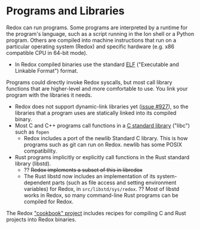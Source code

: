 Programs and Libraries
======================

Redox can run programs. Some programs are interpreted by a runtime for the program's language, such as a script running in the Ion shell or a Python program. Others are compiled into machine instructions that run on a particular operating system (Redox) and specific hardware (e.g. x86 compatible CPU in 64-bit mode).
* In Redox compiled binaries use the standard [ELF](https://en.wikipedia.org/wiki/Executable_and_Linkable_Format) ("Executable and Linkable Format") format.

Programs could directly invoke Redox syscalls, but most call library functions that are higher-level and more comfortable to use. You link your program with the libraries it needs.
* Redox does not support dynamic-link libraries yet ([issue #927](https://github.com/redox-os/redox/issues/927)), so the libraries that a program uses are statically linked into its compiled binary.
* Most C and C++ programs call functions in a [C standard library](https://en.wikipedia.org/wiki/C_standard_library) ("libc") such as `fopen`
  * Redox includes a port of the newlib Standard C library. This is how programs such as git can run on Redox. newlib has some POSIX compatibility.
* Rust programs implicitly or explicitly call functions in the Rust standard library (libstd).
  * ?? ~~Redox implements a subset of this in libredox~~
  * The Rust libstd now includes an implementation of its system-dependent parts (such as file access and setting environment variables) for Redox, in `src/libstd/sys/redox`. ?? Most of libstd works in Redox, so many command-line Rust programs can be compiled for Redox.

The Redox ["cookbook" project](https://github.com/redox-os/cookbook) includes recipes for compiling C and Rust projects into Redox binaries.
